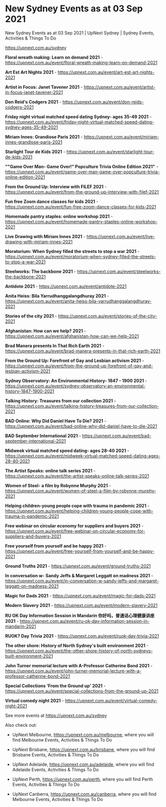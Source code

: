 # New Sydney Events as at 03 Sep 2021
New Sydney Events as at 03 Sep 2021 | UpNext Sydney | Sydney Events, Activities &amp; Things To Do

https://upnext.com.au/sydney


**Floral wreath making: Learn on demand 2021** - https://upnext.com.au/event/floral-wreath-making-learn-on-demand-2021

**Art Est Art Nights 2021** - https://upnext.com.au/event/art-est-art-nights-2021

**Artist in Focus: Janet Tavener 2021** - https://upnext.com.au/event/artist-in-focus-janet-tavener-2021

**Don Reid's Codgers 2021** - https://upnext.com.au/event/don-reids-codgers-2021

**Friday night virtual matched speed dating Sydney- ages 35-49 2021** - https://upnext.com.au/event/friday-night-virtual-matched-speed-dating-sydney-ages-35-49-2021

**Miriam Innes: Grandiose Paris 2021** - https://upnext.com.au/event/miriam-innes-grandiose-paris-2021

**Starlight Tour de Kids 2021** - https://upnext.com.au/event/starlight-tour-de-kids-2021

**""Game Over Man- Game Over!" Popculture Trivia Online Edition 2021"** - https://upnext.com.au/event/game-over-man-game-over-popculture-trivia-online-edition-2021

**From the Ground Up: Interview with FILEF 2021** - https://upnext.com.au/event/from-the-ground-up-interview-with-filef-2021

**Fun free Zoom dance classes for kids 2021** - https://upnext.com.au/event/fun-free-zoom-dance-classes-for-kids-2021

**Homemade pantry staples: online workshop 2021** - https://upnext.com.au/event/homemade-pantry-staples-online-workshop-2021

**Live Drawing with Miriam Innes 2021** - https://upnext.com.au/event/live-drawing-with-miriam-innes-2021

**Moratorium: When Sydney filled the streets to stop a war 2021** - https://upnext.com.au/event/moratorium-when-sydney-filled-the-streets-to-stop-a-war-2021

**Steelworks: The backbone 2021** - https://upnext.com.au/event/steelworks-the-backbone-2021

**Antidote 2021** - https://upnext.com.au/event/antidote-2021

**Anita Heiss: Bila Yarrudhanggalangdhuray 2021** - https://upnext.com.au/event/anita-heiss-bila-yarrudhanggalangdhuray-2021

**Stories of the city 2021** - https://upnext.com.au/event/stories-of-the-city-2021

**Afghanistan: How can we help? 2021** - https://upnext.com.au/event/afghanistan-how-can-we-help-2021

**Brad Manera presents In That Rich Earth 2021** - https://upnext.com.au/event/brad-manera-presents-in-that-rich-earth-2021

**From the Ground Up: Forefront of Gay and Lesbian activism 2021** - https://upnext.com.au/event/from-the-ground-up-forefront-of-gay-and-lesbian-activism-2021

**Sydney Observatory: An Environmental History- 1847 - 1900 2021** - https://upnext.com.au/event/sydney-observatory-an-environmental-history-1847-1900-2021

**Talking History: Treasures from our collection 2021** - https://upnext.com.au/event/talking-history-treasures-from-our-collection-2021

**BAD Online: Why Did Daniel Have To Die? 2021** - https://upnext.com.au/event/bad-online-why-did-daniel-have-to-die-2021

**BAD September International 2021** - https://upnext.com.au/event/bad-september-international-2021

**Midweek virtual matched speed dating- ages 28-40 2021** - https://upnext.com.au/event/midweek-virtual-matched-speed-dating-ages-28-40-2021

**The Artist Speaks: online talk series 2021** - https://upnext.com.au/event/the-artist-speaks-online-talk-series-2021

**Women of Steel- a film by Robynne Murphy 2021** - https://upnext.com.au/event/women-of-steel-a-film-by-robynne-murphy-2021

**Helping children-young people cope with trauma in pandemic 2021** - https://upnext.com.au/event/helping-children-young-people-cope-with-trauma-in-pandemic-2021

**Free webinar on circular economy for suppliers and buyers 2021** - https://upnext.com.au/event/free-webinar-on-circular-economy-for-suppliers-and-buyers-2021

**Free yourself from yourself and be happy 2021** - https://upnext.com.au/event/free-yourself-from-yourself-and-be-happy-2021

**Ground Truths 2021** - https://upnext.com.au/event/ground-truths-2021

**In conversation w- Sandy Jeffs & Margaret Leggatt on madness 2021** - https://upnext.com.au/event/in-conversation-w-sandy-jeffs-and-margaret-leggatt-on-madness-2021

**Magic for Dads 2021** - https://upnext.com.au/event/magic-for-dads-2021

**Modern Slavery 2021** - https://upnext.com.au/event/modern-slavery-2021

**RU OK Day Information Session in Mandarin 你好吗，普通话心理健康讲座 2021** - https://upnext.com.au/event/ru-ok-day-information-session-in-mandarin-2021

**RUOK? Day Trivia 2021** - https://upnext.com.au/event/ruok-day-trivia-2021

**The other shore: History of North Sydney's built environment 2021** - https://upnext.com.au/event/the-other-shore-history-of-north-sydneys-built-environment-2021

**John Turner memorial lecture with A-Professor Catherine Bond 2021** - https://upnext.com.au/event/john-turner-memorial-lecture-with-a-professor-catherine-bond-2021

**Special Collections 'From the Ground up' 2021** - https://upnext.com.au/event/special-collections-from-the-ground-up-2021

**Virtual comedy night 2021** - https://upnext.com.au/event/virtual-comedy-night-2021



See more events at https://upnext.com.au/sydney


Also check out:

* UpNext Melbourne, https://upnext.com.au/melbourne, where you will find Melbourne Events, Activities & Things To Do

* UpNext Brisbane, https://upnext.com.au/brisbane, where you will find Brisbane Events, Activities & Things To Do

* UpNext Adelaide, https://upnext.com.au/adelaide, where you will find Adelaide Events, Activities & Things To Do

* UpNext Perth, https://upnext.com.au/perth, where you will find Perth Events, Activities & Things To Do

* UpNext Canberra, https://upnext.com.au/canberra, where you will find Melbourne Events, Activities & Things To Do